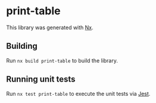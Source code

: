 # print-table

This library was generated with [Nx](https://nx.dev).

## Building

Run `nx build print-table` to build the library.

## Running unit tests

Run `nx test print-table` to execute the unit tests via [Jest](https://jestjs.io).
